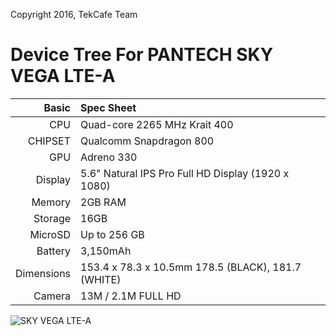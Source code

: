 Copyright 2016, TekCafe Team

Device Tree For PANTECH SKY VEGA LTE-A
=======================================

Basic   | Spec Sheet
-------:|:-------------------------
CPU     | Quad-core 2265 MHz Krait 400
CHIPSET | Qualcomm Snapdragon 800
GPU     | Adreno 330
Display | 5.6" Natural IPS Pro Full HD Display (1920 x 1080)
Memory  | 2GB RAM
Storage | 16GB
MicroSD | Up to 256 GB
Battery | 3,150mAh
Dimensions | 153.4 x 78.3 x 10.5mm 178.5 (BLACK), 181.7 (WHITE)
Camera  | 13M / 2.1M FULL HD


![SKY VEGA LTE-A](http://file.ivega.co.kr/upload/product/imv/1377061700685_4zw2gmx.jpg "SKY VEGA LTE-A")
